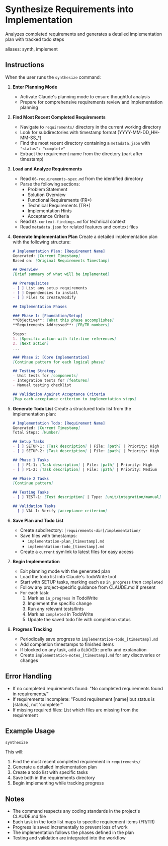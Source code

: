 # Synthesize Requirements into Implementation

Analyzes completed requirements and generates a detailed implementation plan with tracked todo steps

aliases: synth, implement

## Instructions

When the user runs the `synthesize` command:

1. **Enter Planning Mode**
   - Activate Claude's planning mode to ensure thoughtful analysis
   - Prepare for comprehensive requirements review and implementation planning

2. **Find Most Recent Completed Requirements**
   - Navigate to `requirements/` directory in the current working directory
   - Look for subdirectories with timestamp format (YYYY-MM-DD_HH-MM-SS_*)
   - Find the most recent directory containing a `metadata.json` with `"status": "complete"`
   - Extract the requirement name from the directory (part after timestamp)

3. **Load and Analyze Requirements**
   - Read `06-requirements-spec.md` from the identified directory
   - Parse the following sections:
     - Problem Statement
     - Solution Overview
     - Functional Requirements (FR*)
     - Technical Requirements (TR*)
     - Implementation Hints
     - Acceptance Criteria
   - Read `03-context-findings.md` for technical context
   - Read `metadata.json` for related features and context files

4. **Generate Implementation Plan**
   Create a detailed implementation plan with the following structure:
   ```markdown
   # Implementation Plan: [Requirement Name]
   Generated: [Current Timestamp]
   Based on: [Original Requirements Timestamp]

   ## Overview
   [Brief summary of what will be implemented]

   ## Prerequisites
   - [ ] List any setup requirements
   - [ ] Dependencies to install
   - [ ] Files to create/modify

   ## Implementation Phases

   ### Phase 1: [Foundation/Setup]
   **Objective**: [What this phase accomplishes]
   **Requirements Addressed**: [FR/TR numbers]
   
   Steps:
   1. [Specific action with file:line references]
   2. [Next action]
   ...

   ### Phase 2: [Core Implementation]
   [Continue pattern for each logical phase]

   ## Testing Strategy
   - Unit tests for [components]
   - Integration tests for [features]
   - Manual testing checklist

   ## Validation Against Acceptance Criteria
   [Map each acceptance criterion to implementation steps]
   ```

5. **Generate Todo List**
   Create a structured todo list from the implementation plan:
   ```markdown
   # Implementation Todo: [Requirement Name]
   Generated: [Current Timestamp]
   Total Steps: [Number]

   ## Setup Tasks
   - [ ] SETUP-1: [Task description] | File: [path] | Priority: High
   - [ ] SETUP-2: [Task description] | File: [path] | Priority: High

   ## Phase 1 Tasks
   - [ ] P1-1: [Task description] | File: [path] | Priority: High
   - [ ] P1-2: [Task description] | File: [path] | Priority: Medium
   
   ## Phase 2 Tasks
   [Continue pattern]

   ## Testing Tasks
   - [ ] TEST-1: [Test description] | Type: [unit/integration/manual]
   
   ## Validation Tasks
   - [ ] VAL-1: Verify [acceptance criterion]
   ```

6. **Save Plan and Todo List**
   - Create subdirectory: `[requirements-dir]/implementation/`
   - Save files with timestamps:
     - `implementation-plan_[timestamp].md`
     - `implementation-todo_[timestamp].md`
   - Create a `current` symlink to latest files for easy access

7. **Begin Implementation**
   - Exit planning mode with the generated plan
   - Load the todo list into Claude's TodoWrite tool
   - Start with SETUP tasks, marking each as `in_progress` then `completed`
   - Follow any project-specific guidance from CLAUDE.md if present
   - For each task:
     1. Mark as `in_progress` in TodoWrite
     2. Implement the specific change
     3. Run any relevant tests/lints
     4. Mark as `completed` in TodoWrite
     5. Update the saved todo file with completion status

8. **Progress Tracking**
   - Periodically save progress to `implementation-todo_[timestamp].md`
   - Add completion timestamps to finished items
   - If blocked on any task, add a `BLOCKED:` prefix and explanation
   - Create `implementation-notes_[timestamp].md` for any discoveries or changes

## Error Handling

- If no completed requirements found: "No completed requirements found in requirements/"
- If requirements incomplete: "Found requirement [name] but status is [status], not 'complete'"
- If missing required files: List which files are missing from the requirement

## Example Usage

```
synthesize
```

This will:
1. Find the most recent completed requirement in `requirements/`
2. Generate a detailed implementation plan
3. Create a todo list with specific tasks
4. Save both in the requirements directory
5. Begin implementing while tracking progress

## Notes

- The command respects any coding standards in the project's CLAUDE.md file
- Each task in the todo list maps to specific requirement items (FR/TR)
- Progress is saved incrementally to prevent loss of work
- The implementation follows the phases defined in the plan
- Testing and validation are integrated into the workflow